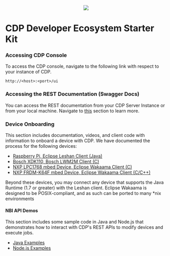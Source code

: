 <p align="center">
  <img  src="https://raw.githubusercontent.com/nokia/cdp-developer-ecosystem/master/resources/NOKIA_LOGO_BLUE%5B249%5D.JPG">
</p>


# CDP Developer Ecosystem Starter Kit

### Accessing CDP Console

To access the CDP console, navigate to the following link with respect to your instance of CDP.

~~~~
http://<host>:<port>/ui
~~~~

### Accessing the REST Documentation (Swagger Docs)

You can access the REST documentation from your CDP Server Instance or from your local machine. Navigate to [this](https://github.com/nokia/cdp-developer-ecosystem/tree/master/docs/rest) section to learn more.

### Device Onboarding

This section includes documentation, videos, and client code with information to onboard a device with CDP. We have documented the process for the following devices:
- [Raspberry Pi, Eclipse Leshan Client (Java)](https://github.com/nokia/cdp-developer-ecosystem/tree/master/client/RaspberryPi)
- [Bosch XDK110, Bosch LWM2M Client (C)](https://github.com/nokia/cdp-developer-ecosystem/tree/master/client/BoschXDK)
- [NXP LPC1768 mbed Device, Eclipse Wakaama Client (C)](https://github.com/nokia/cdp-developer-ecosystem/tree/master/client/LPC1768)
- [NXP FRDM-K64F mbed Device, Eclipse Wakaama Client (C/C++)](https://github.com/nokia/cdp-developer-ecosystem/tree/master/client/FRDM-K64F)

Beyond these devices, you may connect any device that supports the Java Runtime (1.7 or greater) with the Leshan client. Eclipse Wakaama is designed to be POSIX-compliant,
and as such can be ported to many *nix environments

#### NBI API Demos

This section includes some sample code in Java and Node.js that demonstrates how to interact with CDP's REST APIs to modify devices and execute jobs.

- [Java Examples](https://github.com/nokia/cdp-developer-ecosystem/tree/master/examples/java)
- [Node.js Examples](https://github.com/nokia/cdp-developer-ecosystem/tree/master/examples/node)
